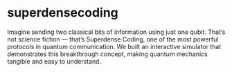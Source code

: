 # superdensecoding

Imagine sending two classical bits of information using just one qubit. That’s not science fiction — that’s Superdense Coding, one of the most powerful protocols in quantum communication. We built an interactive simulator that demonstrates this breakthrough concept, making quantum mechanics tangible and easy to understand.
